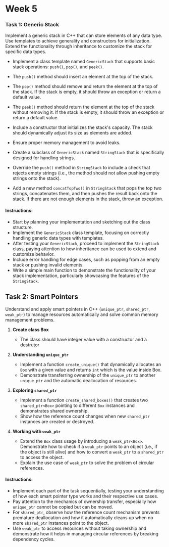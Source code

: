 # Week 5

### Task 1: Generic Stack

Implement a generic stack in C++ that can store elements of any data type. Use templates to achieve generality and constructors for initialization. Extend the functionality through inheritance to customize the stack for specific data types.

- Implement a class template named `GenericStack` that supports basic stack operations: `push()`, `pop()`, and `peek()`.
- The `push()` method should insert an element at the top of the stack.
- The `pop()` method should remove and return the element at the top of the stack. If the stack is empty, it should throw an exception or return a default value.
- The `peek()` method should return the element at the top of the stack without removing it. If the stack is empty, it should throw an exception or return a default value.
- Include a constructor that initializes the stack's capacity. The stack should dynamically adjust its size as elements are added.
- Ensure proper memory management to avoid leaks.

- Create a subclass of `GenericStack` named `StringStack` that is specifically designed for handling strings.
- Override the `push()` method in `StringStack` to include a check that rejects empty strings (i.e., the method should not allow pushing empty strings onto the stack).
- Add a new method `concatTopTwo()` in `StringStack` that pops the top two strings, concatenates them, and then pushes the result back onto the stack. If there are not enough elements in the stack, throw an exception.

#### Instructions:

- Start by planning your implementation and sketching out the class structure.
- Implement the `GenericStack` class template, focusing on correctly handling generic data types with templates.
- After testing your `GenericStack`, proceed to implement the `StringStack` class, paying attention to how inheritance can be used to extend and customize behavior.
- Include error handling for edge cases, such as popping from an empty stack or pushing invalid elements.
- Write a simple main function to demonstrate the functionality of your stack implementation, particularly showcasing the features of the `StringStack`.

## Task 2: Smart Pointers

Understand and apply smart pointers in C++ (`unique_ptr`, `shared_ptr`, `weak_ptr`) to manage resources automatically and solve common memory management problems.

1. **Create class Box**

   - The class should have integer value with a constructor and a destrutor

1. **Understanding `unique_ptr`**
   - Implement a function `create_unique()` that dynamically allocates an `Box` with a given value and returns `int` which is the value inside Box.
   - Demonstrate transferring ownership of the `unique_ptr` to another `unique_ptr` and the automatic deallocation of resources.

1. **Exploring `shared_ptr`**
   - Implement a function `create_shared_boxes()` that creates two `shared_ptr<Box>` pointing to different `Box` instances and demonstrates shared ownership.
   - Show how the reference count changes when new `shared_ptr` instances are created or destroyed.

1. **Working with `weak_ptr`**
   - Extend the `Box` class usage by introducing a `weak_ptr<Box>`. Demonstrate how to check if a `weak_ptr` points to an object (i.e., if the object is still alive) and how to convert a `weak_ptr` to a `shared_ptr` to access the object.
   - Explain the use case of `weak_ptr` to solve the problem of circular references.

#### Instructions:

- Implement each part of the task sequentially, testing your understanding of how each smart pointer type works and their respective use cases.
- Pay attention to the mechanics of ownership transfer, especially how `unique_ptr` cannot be copied but can be moved.
- For `shared_ptr`, observe how the reference count mechanism prevents premature deallocation and how it automatically cleans up when no more `shared_ptr` instances point to the object.
- Use `weak_ptr` to access resources without taking ownership and demonstrate how it helps in managing circular references by breaking dependency cycles.

